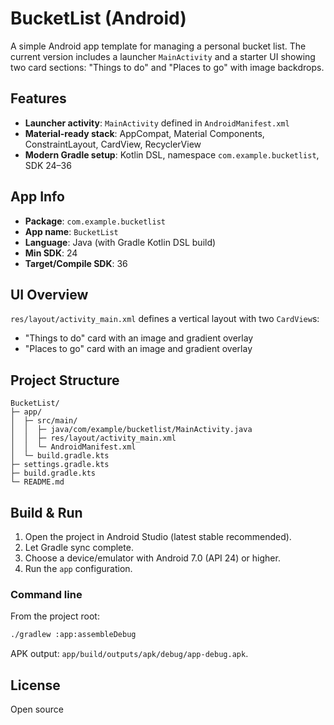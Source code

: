 # BucketList (Android)

A simple Android app template for managing a personal bucket list. The current version includes a launcher `MainActivity` and a starter UI showing two card sections: "Things to do" and "Places to go" with image backdrops.

## Features
- **Launcher activity**: `MainActivity` defined in `AndroidManifest.xml`
- **Material-ready stack**: AppCompat, Material Components, ConstraintLayout, CardView, RecyclerView
- **Modern Gradle setup**: Kotlin DSL, namespace `com.example.bucketlist`, SDK 24–36

## App Info
- **Package**: `com.example.bucketlist`
- **App name**: `BucketList`
- **Language**: Java (with Gradle Kotlin DSL build)
- **Min SDK**: 24
- **Target/Compile SDK**: 36

## UI Overview
`res/layout/activity_main.xml` defines a vertical layout with two `CardView`s:
- "Things to do" card with an image and gradient overlay
- "Places to go" card with an image and gradient overlay

## Project Structure
```
BucketList/
├─ app/
│  ├─ src/main/
│  │  ├─ java/com/example/bucketlist/MainActivity.java
│  │  ├─ res/layout/activity_main.xml
│  │  └─ AndroidManifest.xml
│  └─ build.gradle.kts
├─ settings.gradle.kts
├─ build.gradle.kts
└─ README.md
```

## Build & Run
1. Open the project in Android Studio (latest stable recommended).
2. Let Gradle sync complete.
3. Choose a device/emulator with Android 7.0 (API 24) or higher.
4. Run the `app` configuration.

### Command line
From the project root:
```bash
./gradlew :app:assembleDebug
```
APK output: `app/build/outputs/apk/debug/app-debug.apk`.

## License
Open source

